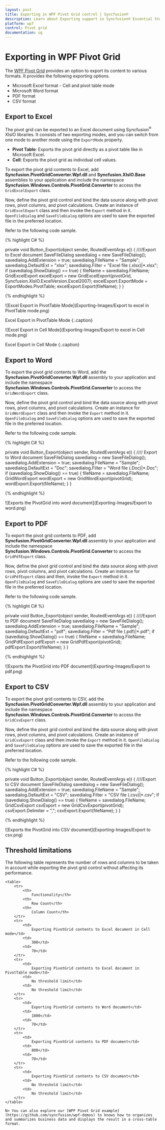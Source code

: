 ```yaml
---
layout: post
title: Exporting in WPF Pivot Grid control | Syncfusion®
description: Learn about Exporting support in Syncfusion® Essential Studio® WPF Pivot Grid control, its elements and more.
platform: wpf
control: Pivot grid
documentation: ug
---
```


# Exporting in WPF Pivot Grid

The [WPF Pivot Grid](https://www.syncfusion.com/wpf-controls/pivot-grid) provides an option to export its content to various formats. It provides the following exporting options.

* Microsoft Excel format - Cell and pivot table mode
* Microsoft Word format
* PDF format
* CSV format

## Export to Excel

The pivot grid can be exported to an Excel document using Syncfusion<sup>®</sup> XlsIO libraries. It consists of two exporting modes, and you can switch from one mode to another mode using the `ExportMode` property.

* **Pivot Table**: Exports the pivot grid directly as a pivot table like in Microsoft Excel.
* **Cell**: Exports the pivot grid as individual cell values.

To export the pivot grid contents to Excel, add **Syncfusion.PivotGridConverter.Wpf.dll** and **Syncfusion.XlsIO.Base** assemblies to your application and include the namespace **Syncfusion.Windows.Controls.PivotGrid.Converter** to access the `GridExcelExport` class.

Now, define the pivot grid control and bind the data source along with pivot rows, pivot columns, and pivot calculations. Create an instance of `GridExcelExport` class and then invoke the `Export` method in it. `OpenFileDialog` and `SaveFileDialog` options are used to save the exported file in the preferred location.

Refer to the following code sample.

{% highlight C# %}

private void Button_Export(object sender, RoutedEventArgs e)) {
    ////Export to Excel document
    SaveFileDialog savedialog = new SaveFileDialog();
    savedialog.AddExtension = true;
    savedialog.FileName = "Sample";
    savedialog.DefaultExt = "xlsx";
    savedialog.Filter = "Excel file (.xlsx)|*.xlsx";
    if (savedialog.ShowDialog() == true) {
        fileName = savedialog.FileName;
        GridExcelExport excelExport = new GridExcelExport(pivotGrid, Syncfusion.XlsIO.ExcelVersion.Excel2007);
        excelExport.ExportMode = ExportModes.PivotTable;
        excelExport.Export(fileName);
    }
}

{% endhighlight %}

![Excel Export in PivotTable Mode](Exporting-Images/Export to excel in PivotTable mode.png)

Excel Export in PivotTable Mode
{:.caption}

![Excel Export in Cell Mode](Exporting-Images/Export to excel in Cell mode.png)

Excel Export in Cell Mode
{:.caption}

## Export to Word

To export the pivot grid contents to Word, add the **Syncfusion.PivotGridConverter.Wpf.dll** assembly to your application and include the namespace **Syncfusion.Windows.Controls.PivotGrid.Converter** to access the `GridWordExport` class.

Now, define the pivot grid control and bind the data source along with pivot rows, pivot columns, and pivot calculations. Create an instance for `GridWordExport` class and then invoke the `Export` method in it. `OpenFileDialog` and `SaveFileDialog` options are used to save the exported file in the preferred location.

Refer to the following code sample.

{% highlight C# %}

private void Button_Export(object sender, RoutedEventArgs e)) {
    //// Export to Word document
    SaveFileDialog savedialog = new SaveFileDialog();
    savedialog.AddExtension = true;
    savedialog.FileName = "Sample";
    savedialog.DefaultExt = "Doc";
    savedialog.Filter = "Word file (.Doc)|*.Doc";
    if (savedialog.ShowDialog() == true) {
        fileName = savedialog.FileName;
        GridWordExport wordExport = new GridWordExport(pivotGrid);
        wordExport.Export(fileName);
    }
}

{% endhighlight %}

![Exports the PivotGrid into word document](Exporting-Images/Export to word.png)

## Export to PDF

To export the pivot grid contents to PDF, add **Syncfusion.PivotGridConverter.Wpf.dll** assembly to your application and include the namespace **Syncfusion.Windows.Controls.PivotGrid.Converter** to access the `GridPdfExport` class.

Now, define the pivot grid control and bind the data source along with pivot rows, pivot columns, and pivot calculations. Create an instance for `GridPdfExport` class and then, invoke the `Export` method in it. `OpenFileDialog` and `SaveFileDialog` options are used to save the exported file in the preferred location.

Refer to the following code sample.

{% highlight C# %}

private void Button_Export(object sender, RoutedEventArgs e)) {
    ////Export to PDF document
    SaveFileDialog savedialog = new SaveFileDialog();
    savedialog.AddExtension = true;
    savedialog.FileName = "Sample";
    savedialog.DefaultExt = "pdf";
    savedialog.Filter = "Pdf file (.pdf)|*.pdf";
    if (savedialog.ShowDialog() == true) {
        fileName = savedialog.FileName;
        GridPdfExport pdfExport = new GridPdfExport(pivotGrid);
        pdfExport.Export(fileName);
    }
}

{% endhighlight %}

![Exports the PivotGrid into PDF document](Exporting-Images/Export to pdf.png)

## Export to CSV

To export the pivot grid contents to CSV, add the **Syncfusion.PivotGridConverter.Wpf.dll** assembly to your application and include the namespace **Syncfusion.Windows.Controls.PivotGrid.Converter** to access the `GridCsvExport` class.

Now, define the pivot grid control and bind the data source along with pivot rows, pivot columns, and pivot calculations. Create an instance of `GridCsvExport` class and then invoke the `Export` method in it. `OpenFileDialog` and `SaveFileDialog` options are used to save the exported file in the preferred location.

Refer to the following code sample.

{% highlight C# %}

private void Button_Export(object sender, RoutedEventArgs e)) {
    ////Export to CSV document
    SaveFileDialog savedialog = new SaveFileDialog();
    savedialog.AddExtension = true;
    savedialog.FileName = "Sample";
    savedialog.DefaultExt = "CSV";
    savedialog.Filter = "CSV file (.csv)|*.csv";
    if (savedialog.ShowDialog() == true) {
        fileName = savedialog.FileName;
        GridCsvExport csvExport = new GridCsvExport(pivotGrid);
        csvExport.Delimiter = ",";
        csvExport.Export(fileName);
    }
}

{% endhighlight %}

![Exports the PivotGrid into CSV document](Exporting-Images/Export to csv.png)

## Threshold limitations

The following table represents the number of rows and columns to be taken in account while exporting the pivot grid control without affecting its performance.

    <table>
        <tr>
            <th>
                Functionality</th>
            <th>
                Row Count</th>
            <th>
                Column Count</th>
        </tr>
        <tr>
            <td>
                Exporting PivotGrid contents to Excel document in Cell mode</td>
            <td>
                300</td>
            <td>
                70</td>
        </tr>
        <tr>
            <td>
                Exporting PivotGrid contents to Excel document in PivotTable mode</td>
            <td>
                No threshold limit</td>
            <td>
                No threshold limit</td>
        </tr>
        <tr>
            <td>
                Exporting PivotGrid contents to Word document</td>
            <td>
                1800</td>
            <td>
                70</td>
        </tr>
        <tr>
            <td>
                Exporting PivotGrid contents to PDF document</td>
            <td>
                800</td>
            <td>
                70</td>
        </tr>
        <tr>
            <td>
                Exporting PivotGrid contents to CSV document</td>
            <td>
                No threshold limit</td>
            <td>
                No threshold limit</td>
        </tr>
    </table>
	
	N> You can also explore our [WPF Pivot Grid example](https://github.com/syncfusion/wpf-demos) to knows how to organizes and summarizes business data and displays the result in a cross-table format.
